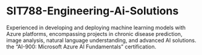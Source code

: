 # SIT788-Engineering-Ai-Solutions
Experienced in developing and deploying machine learning models with Azure platforms, encompassing projects in chronic disease prediction, image analysis, natural language understanding, and advanced AI solutions. the “AI-900: Microsoft Azure AI Fundamentals” certification.
